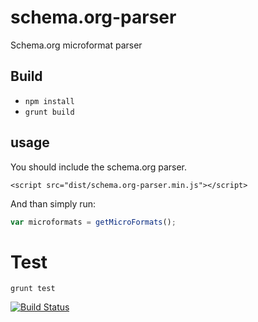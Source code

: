 # schema.org-parser
Schema.org microformat parser

## Build

* ```npm install```
* ```grunt build```

## usage

You should include the schema.org parser.

```<script src="dist/schema.org-parser.min.js"></script>``` 

And than simply run: 
```javascript
var microformats = getMicroFormats();
```

# Test

```grunt test```

[![Build Status](https://travis-ci.org/systream/schema.org-parser.svg?branch=master)](https://travis-ci.org/systream/schema.org-parser)
